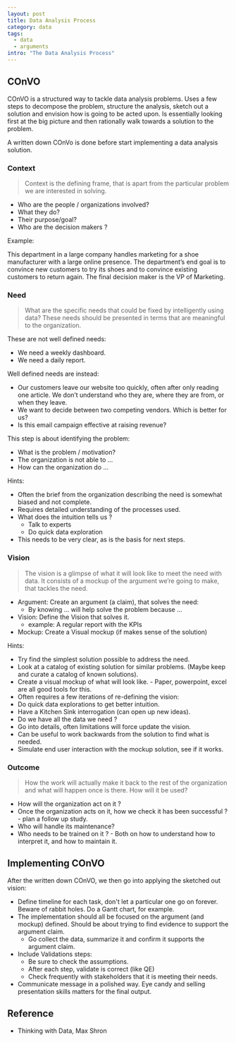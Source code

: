 ```yaml
---
layout: post
title: Data Analysis Process
category: data
tags:
  - data
  - arguments
intro: "The Data Analysis Process"
---
```


## COnVO

COnVO is a structured way to tackle data analysis problems.
Uses a few steps to decompose the problem, structure the analysis, sketch out a solution and envision how is going to be acted upon.
Is essentially looking first at the big picture and then rationally walk towards a solution to the problem.

A written down COnVo is done before start implementing a data analysis solution.

### Context

> Context is the defining frame, that is apart from the particular problem we are interested in solving.

- Who are the people / organizations involved? 
- What they do?
- Their purpose/goal?
- Who are the decision makers ?

Example:

This department in a large company handles marketing for a shoe manufacturer with a large online presence. The department’s end goal is to convince new customers to try its shoes and to convince existing customers to return again. The final decision maker is the VP of Marketing.




### Need

> What are the specific needs that could be fixed by intelligently using data? These needs should be presented in terms that are meaningful to the organization.

These are not well defined needs:

- We need a weekly dashboard.
- We need a daily report.

Well defined needs are instead:

- Our customers leave our website too quickly, often after only reading one article. We don’t understand who they are, where they are from, or when they leave.
- We want to decide between two competing vendors. Which is better for us?
- Is this email campaign effective at raising revenue?

This step is about identifying the problem: 

- What is the problem / motivation? 
- The organization is not able to ...
- How can the organization do ...


Hints:

- Often the brief from the organization describing the need is somewhat biased and not complete.
- Requires detailed understanding of the processes used.
- What does the intuition tells us ?
  - Talk to experts
  - Do quick data exploration
- This needs to be very clear, as is the basis for next steps.




### Vision

> The vision is a glimpse of what it will look like to meet the need with data. It consists of a mockup of the argument we’re going to make, that tackles the need.

- Argument: Create an argument (a claim), that solves the need:
  - By knowing ... will help solve the problem because ...
- Vision: Define the Vision that solves it. 
  - example: A regular report with the KPIs
- Mockup: Create a Visual mockup (if makes sense of the solution)


Hints:

- Try find the simplest solution possible to address the need.
- Look at a catalog of existing solution for similar problems. (Maybe keep and curate a catalog of known solutions).
- Create a visual mockup of what will look like. - Paper, powerpoint, excel are all good tools for this.
- Often requires a few iterations of re-defining the vision:
 - Do quick data explorations to get better intuition.
 - Have a Kitchen Sink interrogation (can open up new ideas).
 - Do we have all the data we need ?
 - Go into details, often limitations will force update the vision.
 - Can be useful to work backwards from the solution to find what is needed.
 - Simulate end user interaction with the mockup solution, see if it works.


### Outcome

> How the work will actually make it back to the rest of the
organization and what will happen once is there. How will it be used?

- How will the organization act on it ?
- Once the organization acts on it, how we check it has been successful ? - plan a follow up study.
- Who will handle its maintenance?
- Who needs to be trained on it ? - Both on how to understand how to interpret it, and how to maintain it.



## Implementing COnVO

After the written down COnVO, we then go into applying the sketched out vision:

- Define timeline for each task, don't let a particular one go on forever. Beware of rabbit holes. Do a Gantt chart, for example.
- The implementation should all be focused on the argument (and mockup) defined. Should be about trying to find evidence to support the argument claim.
  - Go collect the data, summarize it and confirm it supports the argument claim.
- Include Validations steps:
  - Be sure to check the assumptions.
  - After each step, validate is correct (like QE)
  - Check frequently with stakeholders that it is meeting their needs.
- Communicate message in a polished way. Eye candy and selling presentation skills matters for the final output.

## Reference 
- Thinking with Data, Max Shron

